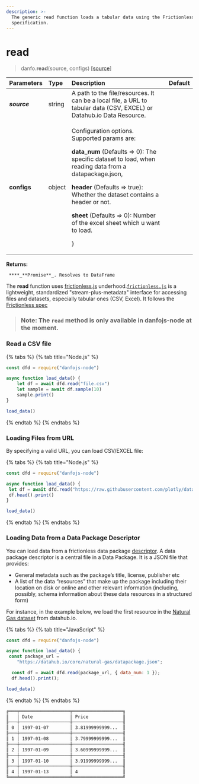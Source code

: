 ```yaml
---
description: >-
  The generic read function loads a tabular data using the Frictionless
  specification.
---
```


# read

> danfo.**read**\(source, configs\) [\[source](https://github.com/opensource9ja/danfojs/blob/master/danfojs/src/io/reader.js#L21)\]

<table>
  <thead>
    <tr>
      <th style="text-align:left"><b>Parameters</b>
      </th>
      <th style="text-align:left">Type</th>
      <th style="text-align:left">Description</th>
      <th style="text-align:left">Default</th>
    </tr>
  </thead>
  <tbody>
    <tr>
      <td style="text-align:left"><em><b>source</b></em>
      </td>
      <td style="text-align:left">string</td>
      <td style="text-align:left">A path to the file/resources. It can be a local file, a URL to tabular
        data (CSV, EXCEL) or Datahub.io Data Resource.</td>
      <td style="text-align:left"></td>
    </tr>
    <tr>
      <td style="text-align:left"><b>configs</b>
      </td>
      <td style="text-align:left">object</td>
      <td style="text-align:left">
        <p></p>
        <p>Configuration options. Supported params are:</p>
        <p><b>data_num</b> (Defaults =&gt; 0): The specific dataset to load, when
          reading data from a datapackage.json,</p>
        <p><b>header</b> (Defaults =&gt; true): Whether the dataset contains a header
          or not.</p>
        <p><b>sheet</b> (Defaults =&gt; 0): Number of the excel sheet which u want
          to load.</p>
        <p>}</p>
      </td>
      <td style="text-align:left"></td>
    </tr>
  </tbody>
</table>

**Returns:**

     ****_**Promise**_. Resolves to DataFrame

The **read** function uses [frictionless.js](https://github.com/frictionlessdata/frictionless-js) underhood.[`frictionless.js`](https://github.com/frictionlessdata/frictionless-js) is a lightweight, standardized "stream-plus-metadata" interface for accessing files and datasets, especially tabular ones \(CSV, Excel\). It follows the [Frictionless spec](https://frictionlessdata.io/specs/)

> ### **Note**: The `read` method is only available in danfojs-node at the moment.

### Read a CSV file

{% tabs %}
{% tab title="Node.js" %}
```javascript
const dfd = require("danfojs-node")

async function load_data() {
    let df = await dfd.read("file.csv")
    let sample = await df.sample(10)
    sample.print()
}

load_data()
```
{% endtab %}
{% endtabs %}

### **Loading Files from URL**

By specifying a valid URL, you can load CSV/EXCEL file:

{% tabs %}
{% tab title="Node.js" %}
```javascript
const dfd = require("danfojs-node")

async function load_data() {
 let df = await dfd.read("https://raw.githubusercontent.com/plotly/datasets/master/finance-charts-apple.csv")
 df.head().print()
}

load_data()
```
{% endtab %}
{% endtabs %}

### Loading Data from a Data Package Descriptor

You can load data from a frictionless data package [descriptor](https://specs.frictionlessdata.io/data-package/#descriptor). A data package descriptor is a central file in a Data Package. It is a JSON file that provides:

* General metadata such as the package’s title, license, publisher etc
* A list of the data “resources” that make up the package including their location on disk or online and other relevant information \(including, possibly, schema information about these data resources in a structured form\)

For instance, in the example below, we load the first resource in the [Natural Gas dataset](https://datahub.io/core/natural-gas) from datahub.io. 

{% tabs %}
{% tab title="JavaScript" %}
```javascript
const dfd = require("danfojs-node")

async function load_data() {
 const package_url =
    "https://datahub.io/core/natural-gas/datapackage.json";

  const df = await dfd.read(package_url, { data_num: 1 });
  df.head().print();

load_data()
```
{% endtab %}
{% endtabs %}

```bash
╔═══╤═══════════════════╤═══════════════════╗
║   │ Date              │ Price             ║
╟───┼───────────────────┼───────────────────╢
║ 0 │ 1997-01-07        │ 3.81999999999...  ║
╟───┼───────────────────┼───────────────────╢
║ 1 │ 1997-01-08        │ 3.79999999999...  ║
╟───┼───────────────────┼───────────────────╢
║ 2 │ 1997-01-09        │ 3.60999999999...  ║
╟───┼───────────────────┼───────────────────╢
║ 3 │ 1997-01-10        │ 3.91999999999...  ║
╟───┼───────────────────┼───────────────────╢
║ 4 │ 1997-01-13        │ 4                 ║
╚═══╧═══════════════════╧═══════════════════╝
```



